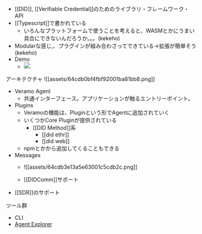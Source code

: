 - [[DID]], [[Verifiable Credential]]のためのライブラリ・フレームワーク・API
- [[Typescript]]で書かれている
	- いろんなプラットフォームで使うことを考えると、WASMとかにうまい具合にできないんだろうか。。。(kekeho)
- Modularな感じ,、プラグインが組み合わさってできている→拡張が簡単そう(kekeho)
- Demo
	- ![](https://www.youtube.com/watch?v=U6va97LOZ0M)


アーキテクチャ
![[assets/64cdb0bf4fbf92001ba81bb8.png]]

- Veramo Agent
	- 共通インターフェース。アプリケーションが触るエントリーポイント。
- Plugins
	- Veramoの機能は、Pluginという形でAgentに追加されていく
	- いくつかCore Pluginが提供されている
		- [[DID Method]]系
			- [[did ethr]]
			- [[did web]]
	- npmとかから追加してくることもできる
- Messages
	- ![[assets/64cdb3e13a5e63001c5cdb2c.png]]

	- [[DIDComm]]サポート
- [[SDR]]のサポート

ツール群
- CLI
- [Agent Explorer](https://explore.veramo.dev/statistics)

